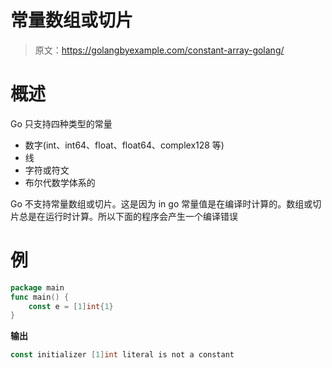 # 常量数组或切片

> 原文：<https://golangbyexample.com/constant-array-golang/>

# **概述**

Go 只支持四种类型的常量

*   数字(int、int64、float、float64、complex128 等)
*   线
*   字符或符文
*   布尔代数学体系的

Go 不支持常量数组或切片。这是因为 in go 常量值是在编译时计算的。数组或切片总是在运行时计算。所以下面的程序会产生一个编译错误

# **例**

```go
package main
func main() {
	const e = [1]int{1}
}
```

**输出**

```go
const initializer [1]int literal is not a constant
```